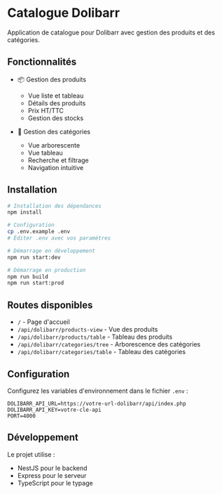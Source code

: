 # Catalogue Dolibarr

Application de catalogue pour Dolibarr avec gestion des produits et des catégories.

## Fonctionnalités

- 📦 Gestion des produits
  - Vue liste et tableau
  - Détails des produits
  - Prix HT/TTC
  - Gestion des stocks

- 🌳 Gestion des catégories
  - Vue arborescente
  - Vue tableau
  - Recherche et filtrage
  - Navigation intuitive

## Installation

```bash
# Installation des dépendances
npm install

# Configuration
cp .env.example .env
# Éditer .env avec vos paramètres

# Démarrage en développement
npm run start:dev

# Démarrage en production
npm run build
npm run start:prod
```

## Routes disponibles

- `/` - Page d'accueil
- `/api/dolibarr/products-view` - Vue des produits
- `/api/dolibarr/products/table` - Tableau des produits
- `/api/dolibarr/categories/tree` - Arborescence des catégories
- `/api/dolibarr/categories/table` - Tableau des catégories

## Configuration

Configurez les variables d'environnement dans le fichier `.env` :

```env
DOLIBARR_API_URL=https://votre-url-dolibarr/api/index.php
DOLIBARR_API_KEY=votre-cle-api
PORT=4000
```

## Développement

Le projet utilise :
- NestJS pour le backend
- Express pour le serveur
- TypeScript pour le typage